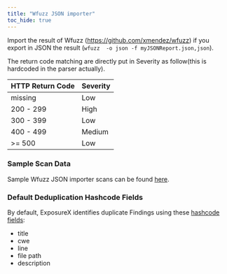 ```yaml
---
title: "Wfuzz JSON importer"
toc_hide: true
---
```

Import the result of Wfuzz (https://github.com/xmendez/wfuzz) if you export in JSON the result (`wfuzz  -o json -f myJSONReport.json,json`).

The return code matching are directly put in Severity as follow(this is hardcoded in the parser actually).

HTTP Return Code | Severity
-----------------|---------
missing          |  Low
200 - 299        |  High
300 - 399        |  Low
400 - 499        |  Medium
>= 500           |  Low

### Sample Scan Data
Sample Wfuzz JSON importer scans can be found [here](https://github.com/ExposureX/django-ExposureX/tree/master/unittests/scans/wfuzz).

### Default Deduplication Hashcode Fields
By default, ExposureX identifies duplicate Findings using these [hashcode fields](https://docs.exposurex.com/en/working_with_findings/finding_deduplication/about_deduplication/):

- title
- cwe
- line
- file path
- description

